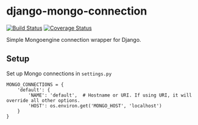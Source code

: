 # django-mongo-connection

[![Build Status](https://travis-ci.org/inonit/django-mongo-connection.svg?branch=master)](https://travis-ci.org/inonit/django-mongo-connection)
[![Coverage Status](https://coveralls.io/repos/github/inonit/django-mongo-connection/badge.svg?branch=master)](https://coveralls.io/github/inonit/django-mongo-connection?branch=master)


Simple Mongoengine connection wrapper for Django.

## Setup

Set up Mongo connections in `settings.py`

```
MONGO_CONNECTIONS = {
    'default': {
        'NAME': 'default',  # Hostname or URI. If using URI, it will override all other options.
        'HOST': os.environ.get('MONGO_HOST', 'localhost')
    }
}
```
